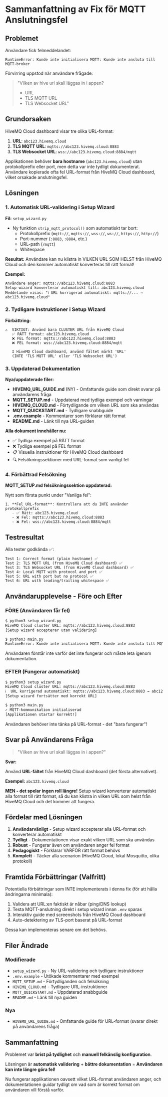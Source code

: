 # Sammanfattning av Fix för MQTT Anslutningsfel

## Problemet

Användare fick felmeddelandet:
```
RuntimeError: Kunde inte initialisera MQTT: Kunde inte ansluta till MQTT-broker
```

Förvirring uppstod när användare frågade:
> "Vilken av hive url skall läggas in i appen?
> - URL
> - TLS MQTT URL
> - TLS Websocket URL"

## Grundorsaken

HiveMQ Cloud dashboard visar tre olika URL-format:
1. **URL**: `abc123.hivemq.cloud`
2. **TLS MQTT URL**: `mqtts://abc123.hivemq.cloud:8883`
3. **TLS Websocket URL**: `wss://abc123.hivemq.cloud:8884/mqtt`

Applikationen behöver **bara hostname** (`abc123.hivemq.cloud`) utan protokollprefix eller port, men detta var inte tydligt dokumenterat. Användare kopierade ofta fel URL-format från HiveMQ Cloud dashboard, vilket orsakade anslutningsfel.

## Lösningen

### 1. Automatisk URL-validering i Setup Wizard

**Fil:** `setup_wizard.py`

- Ny funktion `strip_mqtt_protocol()` som automatiskt tar bort:
  - Protokollprefix (`mqtt://`, `mqtts://`, `wss://`, `ws://`, `https://`, `http://`)
  - Port-nummer (`:8883`, `:8884`, etc.)
  - URL-path (`/mqtt`)
  - Whitespace

**Resultat:** Användare kan nu klistra in VILKEN URL SOM HELST från HiveMQ Cloud och den kommer automatiskt konverteras till rätt format!

**Exempel:**
```
Användare anger: mqtts://abc123.hivemq.cloud:8883
Setup wizard konverterar automatiskt till: abc123.hivemq.cloud
Meddelande visas: "ℹ️ URL korrigerad automatiskt: mqtts://... → abc123.hivemq.cloud"
```

### 2. Tydligare Instruktioner i Setup Wizard

**Förbättring:**
```
⚠️  VIKTIGT: Använd bara CLUSTER URL från HiveMQ Cloud
   ✅ RÄTT format: abc123.hivemq.cloud
   ❌ FEL format: mqtts://abc123.hivemq.cloud:8883
   ❌ FEL format: wss://abc123.hivemq.cloud:8884/mqtt

   I HiveMQ Cloud dashboard, använd fältet märkt 'URL'
   (INTE 'TLS MQTT URL' eller 'TLS Websocket URL')
```

### 3. Uppdaterad Dokumentation

**Nya/uppdaterade filer:**

- **HIVEMQ_URL_GUIDE.md** (NY) - Omfattande guide som direkt svarar på användarens fråga
- **MQTT_SETUP.md** - Uppdaterad med tydliga exempel och varningar
- **HIVEMQ_CLOUD.md** - Förtydligande om vilken URL som ska användas
- **MQTT_QUICKSTART.md** - Tydligare snabbguide
- **.env.example** - Kommentarer som förklarar rätt format
- **README.md** - Länk till nya URL-guiden

**Alla dokument innehåller nu:**
- ✅ Tydliga exempel på RÄTT format
- ❌ Tydliga exempel på FEL format
- 📋 Visuella instruktioner för HiveMQ Cloud dashboard
- 🔍 Felsökningssektioner med URL-format som vanligt fel

### 4. Förbättrad Felsökning

**MQTT_SETUP.md felsökningssektion uppdaterad:**

Nytt som första punkt under "Vanliga fel":
```
1. **Fel URL-format**: Kontrollera att du INTE använder protokollprefix
   - ✅ Rätt: abc123.hivemq.cloud
   - ❌ Fel: mqtts://abc123.hivemq.cloud:8883
   - ❌ Fel: wss://abc123.hivemq.cloud:8884/mqtt
```

## Testresultat

Alla tester godkända ✅:

```
Test 1: Correct format (plain hostname) ✅
Test 2: TLS MQTT URL (from HiveMQ Cloud dashboard) ✅
Test 3: TLS Websocket URL (from HiveMQ Cloud dashboard) ✅
Test 4: Local MQTT with protocol and port ✅
Test 5: URL with port but no protocol ✅
Test 6: URL with leading/trailing whitespace ✅
```

## Användarupplevelse - Före och Efter

### FÖRE (Användaren får fel)

```bash
$ python3 setup_wizard.py
HiveMQ Cloud cluster URL: mqtts://abc123.hivemq.cloud:8883
[Setup wizard accepterar utan validering]

$ python3 main.py
RuntimeError: Kunde inte initialisera MQTT: Kunde inte ansluta till MQTT-broker
```

Användaren förstår inte varför det inte fungerar och måste leta igenom dokumentation.

### EFTER (Fungerar automatiskt)

```bash
$ python3 setup_wizard.py
HiveMQ Cloud cluster URL: mqtts://abc123.hivemq.cloud:8883
ℹ️  URL korrigerad automatiskt: mqtts://abc123.hivemq.cloud:8883 → abc123.hivemq.cloud
[Setup wizard fortsätter med korrekt URL]

$ python3 main.py
✓ MQTT-kommunikation initialiserad
[Applikationen startar korrekt!]
```

Användaren behöver inte tänka på URL-format - det "bara fungerar"!

## Svar på Användarens Fråga

> "Vilken av hive url skall läggas in i appen?"

**Svar:**

Använd **URL-fältet** från HiveMQ Cloud dashboard (det första alternativet).

**Exempel:** `abc123.hivemq.cloud`

**MEN - det spelar ingen roll längre!** Setup wizard konverterar automatiskt alla format till rätt format, så du kan klistra in vilken URL som helst från HiveMQ Cloud och det kommer att fungera.

## Fördelar med Lösningen

1. **Användarvänligt** - Setup wizard accepterar alla URL-format och konverterar automatiskt
2. **Tydligt** - Dokumentationen visar exakt vilken URL som ska användas
3. **Robust** - Fungerar även om användaren anger fel format
4. **Pedagogiskt** - Förklarar VARFÖR rätt format behövs
5. **Komplett** - Täcker alla scenarion (HiveMQ Cloud, lokal Mosquitto, olika protokoll)

## Framtida Förbättringar (Valfritt)

Potentiella förbättringar som INTE implementerats i denna fix (för att hålla ändringarna minimala):

1. Validera att URL:en faktiskt är nåbar (ping/DNS lookup)
2. Testa MQTT-anslutning direkt i setup wizard innan `.env` sparas
3. Interaktiv guide med screenshots från HiveMQ Cloud dashboard
4. Auto-detektering av TLS-port baserat på URL-format

Dessa kan implementeras senare om det behövs.

## Filer Ändrade

### Modifierade
- `setup_wizard.py` - Ny URL-validering och tydligare instruktioner
- `.env.example` - Utökade kommentarer med exempel
- `MQTT_SETUP.md` - Förtydliganden och felsökning
- `HIVEMQ_CLOUD.md` - Tydligare URL-instruktioner
- `MQTT_QUICKSTART.md` - Uppdaterad snabbguide
- `README.md` - Länk till nya guiden

### Nya
- `HIVEMQ_URL_GUIDE.md` - Omfattande guide för URL-format (svarar direkt på användarens fråga)

## Sammanfattning

Problemet var **brist på tydlighet** och **manuell felkänslig konfiguration**.

Lösningen är **automatisk validering** + **bättre dokumentation** = **Användaren kan inte längre göra fel!**

Nu fungerar applikationen oavsett vilket URL-format användaren anger, och dokumentationen guidar tydligt om vad som är korrekt format om användaren vill förstå varför.
